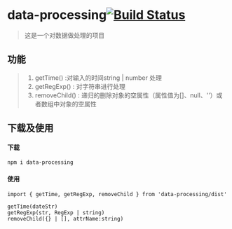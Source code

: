 # data-processing[![Build Status](https://travis-ci.org/Aisanyi/dataProcessing.svg?branch=master)](https://travis-ci.org/Aisanyi/dataProcessing)
> 这是一个对数据做处理的项目

## 功能
> 1. getTime() :对输入的时间string | number 处理
> 2. getRegExp() : 对字符串进行处理
> 3. removeChild() : 递归的删除对象的空属性（属性值为[]、null、''）或者数组中对象的空属性
## 下载及使用
#### 下载
```
npm i data-processing
```
#### 使用
```
import { getTime, getRegExp, removeChild } from 'data-processing/dist'

getTime(dateStr)
getRegExp(str, RegExp | string)
removeChild({} | [], attrName:string) 
```

